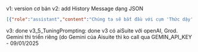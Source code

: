 v1: version cơ bản 
v2: add History Message dạng JSON 
```JSON
[{"role":"assistant","content":"Chúng ta sẽ bắt đầu với cụm 'Thức dậy'. Hãy cùng mình nói cụm 'Thức dậy' bằng tiếng anh nha"},{"role":"user","content":"À, 'Brush teeth' hả?"},{"role":"assistant","content":"Nghe thú vị thế. Nhưng trước tiên cùng nhắc lại cụm 'Thức dậy' trước nhen: 'Wake up'"},{"role":"user","content":"wake up"},{"role":"assistant","content":"Đúng rồi, giờ chúng ta qua cụm tiếp theo nhé. Đánh răng."}]


```
v3: done v3_5_TuningPrompting: done v3 có aiSuite với openAI, Grod. Gemini thì triển riêng (do Gemini của Aisuite thì ko call qua GEMIN_API_KEY - 09/01/2025
